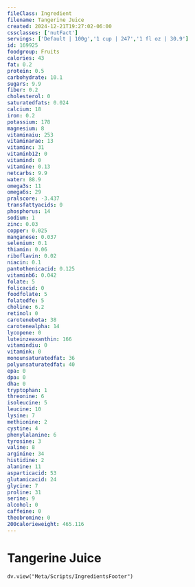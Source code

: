 ```yaml
---
fileClass: Ingredient
filename: Tangerine Juice
created: 2024-12-21T19:27:02-06:00
cssclasses: ['nutFact']
servings: ['Default | 100g','1 cup | 247','1 fl oz | 30.9']
id: 169925
foodgroup: Fruits
calories: 43
fat: 0.2
protein: 0.5
carbohydrate: 10.1
sugars: 9.9
fiber: 0.2
cholesterol: 0
saturatedfats: 0.024
calcium: 18
iron: 0.2
potassium: 178
magnesium: 8
vitaminaiu: 253
vitaminarae: 13
vitaminc: 31
vitaminb12: 0
vitamind: 0
vitamine: 0.13
netcarbs: 9.9
water: 88.9
omega3s: 11
omega6s: 29
pralscore: -3.437
transfattyacids: 0
phosphorus: 14
sodium: 1
zinc: 0.03
copper: 0.025
manganese: 0.037
selenium: 0.1
thiamin: 0.06
riboflavin: 0.02
niacin: 0.1
pantothenicacid: 0.125
vitaminb6: 0.042
folate: 5
folicacid: 0
foodfolate: 5
folatedfe: 5
choline: 6.2
retinol: 0
carotenebeta: 38
carotenealpha: 14
lycopene: 0
luteinzeaxanthin: 166
vitamindiu: 0
vitamink: 0
monounsaturatedfat: 36
polyunsaturatedfat: 40
epa: 0
dpa: 0
dha: 0
tryptophan: 1
threonine: 6
isoleucine: 5
leucine: 10
lysine: 7
methionine: 2
cystine: 4
phenylalanine: 6
tyrosine: 3
valine: 8
arginine: 34
histidine: 2
alanine: 11
asparticacid: 53
glutamicacid: 24
glycine: 7
proline: 31
serine: 9
alcohol: 0
caffeine: 0
theobromine: 0
200calorieweight: 465.116
---
```


# Tangerine Juice

```dataviewjs
dv.view("Meta/Scripts/IngredientsFooter")
```